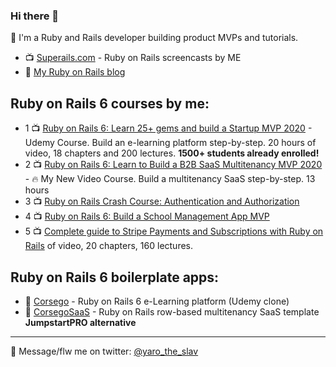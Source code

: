 ### Hi there 👋

🧐 I'm a Ruby and Rails developer building product MVPs and tutorials.

* 📺 [Superails.com](http://youtube.com/supeRails) - Ruby on Rails screencasts by ME
* 📕 [My Ruby on Rails blog](https://blog.corsego.com)

## Ruby on Rails 6 courses by me:

* 1 📺 [Ruby on Rails 6: Learn 25+ gems and build a Startup MVP 2020](https://www.udemy.com/course/2519558/?referralCode=4721E9D437DEE1734159) - Udemy Course. Build an e-learning platform step-by-step. 20 hours of video, 18 chapters and 200 lectures. **1500+ students already enrolled!**
* 2 📺 [Ruby on Rails 6: Learn to Build a B2B SaaS Multitenancy MVP 2020](https://gumroad.com/l/ror6saas) - 🔥 My New Video Course. Build a multitenancy SaaS step-by-step. 13 hours 
* 3 📺 [Ruby on Rails Crash Course: Authentication and Authorization](https://gumroad.com/l/rorauth)
* 4 📺 [Ruby on Rails 6: Build a School Management App MVP](https://gumroad.com/l/rorschool)
* 5 📺 [Complete guide to Stripe Payments and Subscriptions with Ruby on Rails](https://gumroad.com/l/striperails)
of video, 20 chapters, 160 lectures.

## Ruby on Rails 6 boilerplate apps:

* 💾 [Corsego](https://corsego.com) - Ruby on Rails 6 e-Learning platform (Udemy clone)
* 💾 [CorsegoSaaS](https://saas.corsego.com) - Ruby on Rails row-based multitenancy SaaS template **JumpstartPRO alternative**

****

💬 Message/flw me on twitter: [@yaro_the_slav](https://twitter.com/yarotheslav)

